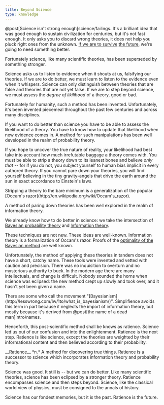 ```yaml
---
title: Beyond Science
type: knowledge
---
```

@post[Science isn't strong enough]science/failings. It's a brilliant idea that was good enough to sustain civilization for centuries, but it's not fast enough. It only asks you to discard wrong theories, it does not help you pluck right ones from the unknown. [If we are to survive](http://en.wikipedia.org/wiki/Risks_to_civilization,_humans,_and_planet_Earth#Artificial_intelligence) [the future](http://intelligence.org/files/IE-EI.pdf), we're going to need something better.

Fortunately science, like many scientific theories, has been superseded by something stronger.

Science asks us to listen to evidence when it shouts at us, falsifying our theories. If we are to do better, we must learn to listen to the evidence even when it whispers. Science can only distinguish between theories that are false and theories that are not yet false. If we are to step beyond science, we must assess the *degree of likilihood* of a theory, good or bad.

Fortunately for humanity, such a method has been invented. Unfortunately, it's been invented piecemeal throughout the past few centuries and across many disciplines.

If you want to do better than science you have to be able to assess the likelihood of a theory. You have to know how to update that likelihood when new evidence comes in. A method for such manipulations has been well developed in the realm of probability theory.

If you hope to uncover the true nature of reality, your likelihood had best take into account how much irrefutable baggage a theory comes with. You must be able to <span class="info" markdown="inline">strip a theory down</span> to its leanest bones and believe *only that* -- for if you do not, you subject yourself to human bias implicit in every authored theory. If you cannot pare down your theories, you will find yourself believing in the tiny gravity-angels that drive the earth around the sun in exact accordance to Einstein's laws.

<aside class="info" markdown="block">
Stripping a theory to the bare minimum is a generalization of the popular [Occam's razor](http://en.wikipedia.org/wiki/Occam's_razor).
</aside>

A method of paring down theories has been well explored in the realm of information theory.

We already know how to do better in science: we take the intersection of [Bayesian probability theory](http://en.wikipedia.org/wiki/Bayesian_probability) and [Information theory](http://en.wikipedia.org/wiki/Information_theory).

These techniques are not new. These ideas are well-known. Information theory is a formalization of Occam's razor. Proofs of the [optimality of the Bayesian method](http://en.wikipedia.org/wiki/Optimal_design#Model_uncertainty_and_Bayesian_approaches) are well known.

Unfortunately, the method of applying these theories in tandem does not have a short, catchy name. These tools were invented and vetted with caution and precision. There was no inquisition to overturn and no mysterious authority to buck. In the modern age there are many intellectuals, and change is difficult. Nobody sounded the horns when science was eclipsed: the new method crept up slowly and took over, and it <span class="info" markdown="inline">hasn't yet been given a name</span>.

<aside class="info" markdown="block">
There are some who call the movement "[Bayesianism](http://lesswrong.com/lw/1to/what_is_bayesianism/)". Simplifience avoids this term in part because it neglects the import of information theory, but mostly because it's derived from @post[the name of a dead man]intro/names.
</aside>

Henceforth, this post-scientific method shall be knows as <span class="define" markdown="inline">ratience</span>. Science led us out of our confusion and into the enlightenment. Ratience is the next step. Ratience is like science, except the theories are weighted by their informational content and then believed according to their probability.

<aside class="define" markdown="block">
__Ratience__ *n.*
A method for discovering true things. Ratience is a successor to science which incorporates information theory and probability theory.
</aside>

Science was good. It still is -- but we can do better. Like many scientific theories, science has been eclipsed by a stronger theory. Ratience encompasses science and then steps beyond. Science, like the classical world view of physics, must be consigned to the annals of history.

Science has our fondest memories, but it is the past. Ratience is the future.


